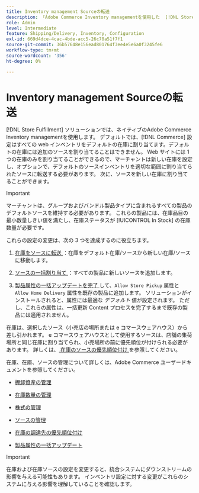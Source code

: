 ```yaml
---
title: Inventory management Sourceの転送
description: 「Adobe Commerce Inventory managementを使用した  [!DNL Store Fulfillment solution]  の在庫の設定 新しい在庫を設定し、在庫をデフォルトの在庫から転送して、ストアフルフィルメントソリューションで必要なストアピックアップ機能を有効にするように設定されたソースに割り当てることができます。」
role: Admin
level: Intermediate
feature: Shipping/Delivery, Inventory, Configuration
exl-id: 669d4dce-4cac-4bde-acc5-26c70a51f7f1
source-git-commit: 36b57648e156ead801764f3ee4e5e6a0f3245fe6
workflow-type: tm+mt
source-wordcount: '356'
ht-degree: 0%

---
```



# Inventory management Sourceの転送

[!DNL Store Fulfillment] ソリューションでは、ネイティブのAdobe Commerce Inventory managementを使用します。 デフォルトでは、[!DNL Commerce] 設定はすべての web インベントリをデフォルトの在庫に割り当てます。デフォルトの在庫には追加のソースを割り当てることはできません。 Web サイトには 1 つの在庫のみを割り当てることができるので、マーチャントは新しい在庫を設定し、オプションで、デフォルトのソースインベントリを適切な範囲に割り当てられたソースに転送する必要があります。 次に、ソースを新しい在庫に割り当てることができます。

>[!IMPORTANT]
>
>マーチャントは、グループおよびバンドル製品タイプに含まれるすべての製品のデフォルトソースを維持する必要があります。 これらの製品には、在庫品目の最小数量しきい値を満たし、在庫ステータスが [!UICONTROL In Stock] の在庫数量が必要です。

これらの設定の変更は、次の 3 つを達成するのに役立ちます。

1. [ 在庫をソースに転送 ](https://docs.magento.com/user-guide/catalog/inventory-bulk-transfer-inventory.html)：在庫をデフォルト在庫/ソースから新しい在庫/ソースに移動します。

1. [ ソースの一括割り当て ](https://docs.magento.com/user-guide/catalog/inventory-bulk-assign-sources.html)：すべての製品に新しいソースを追加します。

1. [ 製品属性の一括アップデートを完了 ](https://docs.magento.com/user-guide/stores/bulk-product-attribute-update.html) して、`Allow Store Pickup` 属性と `Allow Home Delivery` 属性を既存の製品に追加します。 ソリューションがインストールされると、属性には最適な *デフォルト* 値が設定されます。 ただし、これらの属性は、一括更新 Content プロセスを完了するまで既存の製品には適用されません。

在庫は、選択したソース（小売店の場所または e コマースウェアハウス）から差し引かれます。 e コマースウェアハウスとして使用するソースは、店舗の集荷場所と同じ在庫に割り当てられ、小売場所の前に優先順位が付けられる必要があります。 詳しくは、[ 在庫のソースの優先順位付け ](https://docs.magento.com/user-guide/catalog/inventory-stock-priority.html) を参照してください。

在庫、在庫、ソースの管理について詳しくは、Adobe Commerce ユーザードキュメントを参照してください。

- [ 棚卸資産の管理 ](https://docs.magento.com/user-guide/catalog/inventory-management.html)

- [ 在庫数量の管理 ](https://docs.magento.com/user-guide/catalog/inventory-manage-inventory-quantities.html)

- [ 株式の管理 ](https://docs.magento.com/user-guide/catalog/inventory-stock.html)

- [ ソースの管理 ](https://docs.magento.com/user-guide/catalog/inventory-sources.html)

- [ 在庫の調達先の優先順位付け ](https://docs.magento.com/user-guide/catalog/inventory-stock-priority.html)

- [ 製品属性の一括アップデート ](https://docs.magento.com/user-guide/stores/bulk-product-attribute-update.html)


>[!IMPORTANT]
>
>在庫および在庫ソースの設定を変更すると、統合システムにダウンストリームの影響を与える可能性もあります。 インベントリ設定に対する変更がこれらのシステムに与える影響を理解していることを確認します。
